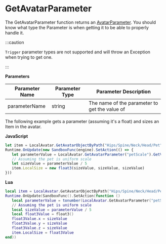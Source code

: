 # GetAvatarParameter

The GetAvatarParameter function returns an [AvatarParameter](../avatarparameter). You should know what type the Parameter is when getting it to be able to properly handle it.

:::caution

`Trigger` parameter types are not supported and will throw an Exception when trying to get one.

:::

**Parameters**

 Parameter Name | Parameter Type | Parameter Description
 --- | --- | ---
 parameterName | string | The name of the parameter to get the value of

 The following example gets a parameter (assuming it's a float) and sizes an Item in the avatar.

 **JavaScript**
 ```js
let item = LocalAvatar.GetAvatarObjectByPath("Hips/Spine/Neck/Head/Pet")
Runtime.OnUpdate(new SandboxFunc(engine).SetAction(() => {
    let parameterValue = LocalAvatar.GetAvatarParameter("petScale").GetValue()
    // Assuming the pet is uniform scale
    let sizeValue = parameterValue / 5
    item.LocalSize = new float3(sizeValue, sizeValue, sizeValue)
}))
 ```

 **Lua**
 ```lua
local item = LocalAvatar.GetAvatarObjectByPath("Hips/Spine/Neck/Head/Pet")
Runtime.OnUpdate(SandboxFunc().SetAction(function ()
    local parameterValue = tonumber(LocalAvatar.GetAvatarParameter("petScale").GetValue())
    // Assuming the pet is uniform scale
    local sizeValue = parameterValue / 5
    local float3Value = float3()
    float3Value.x = sizeValue
    float3Value.y = sizeValue
    float3Value.z = sizeValue
    item.LocalSize = float3Value
end))
 ```